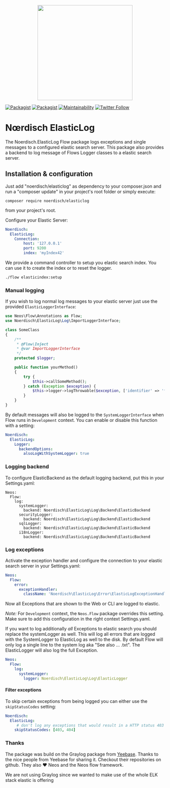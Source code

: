 <p align="center">
    <a href="https://www.noerdisch.de" target="_blank">
        <img src="https://cdn.rawgit.com/markusguenther/abe70d34f4a4621aed0ef504c5d0192b/raw/5bf0f3df328e58ba7aad067a56cbd1c15ef69491/logo_full.svg" width="300">
    </a>
</p>

[![Packagist](https://img.shields.io/packagist/l/noerdisch/elasticlog.svg?style=flat-square)](https://packagist.org/packages/noerdisch/elasticlog)
[![Packagist](https://img.shields.io/packagist/v/noerdisch/elasticlog.svg?style=flat-square)](https://packagist.org/packages/noerdisch/elasticlog)
[![Maintainability](https://api.codeclimate.com/v1/badges/bc9a4fe4b5c15d103e89/maintainability)](https://codeclimate.com/github/noerdisch/Noerdisch.ElasticLog/maintainability)
[![Twitter Follow](https://img.shields.io/twitter/follow/noerdisch.svg?style=social&label=Follow&style=flat-square)](https://twitter.com/noerdisch)


# Nœrdisch ElasticLog

The Noerdisch.ElasticLog Flow package logs exceptions and single messages to a configured elastic search server. This
package also provides a backend to log message of Flows Logger classes to a elastic search server.

## Installation & configuration

Just add "noerdisch/elasticlog" as dependency to your composer.json and run a "composer update" in your project's root folder
or simply execute:

```
composer require noerdisch/elasticlog
```

from your project's root.

Configure your Elastic Server:

```yaml
Noerdisch:
  ElasticLog:
    Connection:
        host: '127.0.0.1'
        port: 9200
        index: 'myIndex42'
```

We provide a command controller to setup you elastic search index. You can use it to create the index or to
reset the logger.

```bash
./flow elasticindex:setup
```


### Manual logging


If you wish to log normal log messages to your elastic server just use the provided `ElasticLoggerInterface`:

```php
use Neos\Flow\Annotations as Flow;
use Noerdisch\ElasticLog\Log\ImportLoggerInterface;

class SomeClass 
{
    /**
     * @Flow\Inject
     * @var ImportLoggerInterface
     */
    protected $logger;

    public function yourMethod()
    {
        try {
            $this->callSomeMethod();
        } catch (Exception $exception) {
            $this->logger->logThrowable($exception, ['identifier' => 'foo']);
        }
    }
}

```

By default messages will also be logged to the `SystemLoggerInterface` when Flow runs in `Development` context. You
can enable or disable this function with a setting:

```yaml
Noerdisch:
  ElasticLog:
    Logger:
      backendOptions:
        alsoLogWithSystemLogger: true
```


### Logging backend

To configure ElasticBackend as the default logging backend, put this in your Settings.yaml:

```
Neos:
  Flow:
    log:
      systemLogger:
        backend: Noerdisch\ElasticLog\Log\Backend\ElasticBackend
      securityLogger:
        backend: Noerdisch\ElasticLog\Log\Backend\ElasticBackend
      sqlLogger:
        backend: Noerdisch\ElasticLog\Log\Backend\ElasticBackend
      i18nLogger:
        backend: Noerdisch\ElasticLog\Log\Backend\ElasticBackend
```

### Log exceptions


Activate the exception handler and configure the connection to your elastic search server in your Settings.yaml:

```yaml
Neos:
  Flow:
    error:
      exceptionHandler:
        className: 'Noerdisch\ElasticLog\Error\ElasticLogExceptionHandler'
```

Now all Exceptions that are shown to the Web or CLI are logged to elastic.

*Note:* For `Development` context, the `Neos.Flow` package overrides this setting. Make sure to add this configuration
in the right context Settings.yaml.

If you want to log additionally *all* Exceptions to elastic search you should replace the systemLogger as well.
This will log all errors that are logged with the SystemLogger to ElasticLog as well to the disk.
By default Flow will only log a single line to the system log aka "See also ... .txt".
The ElasticLogger will also log the full Exception.

```yaml
Neos:
  Flow:
    log:
      systemLogger:
        logger: Noerdisch\ElasticLog\Log\ElasticLogger
```


#### Filter exceptions

To skip certain exceptions from being logged you can either use the `skipStatusCodes` setting:

```yaml
Noerdisch:
  ElasticLog:
     # don't log any exceptions that would result in a HTTP status 403 (access denied) / 404 (not found)
    skipStatusCodes: [403, 404]
```

### Thanks

The package was build on the Graylog package from [Yeebase](https://github.com/yeebase/Yeebase.Graylog).
Thanks to the nice people from Yeebase for sharing it. Checkout their repositories on github. They also ❤️ Neos and
the Neos flow framework.

We are not using Graylog since we wanted to make use of the whole ELK stack elastic is offering
